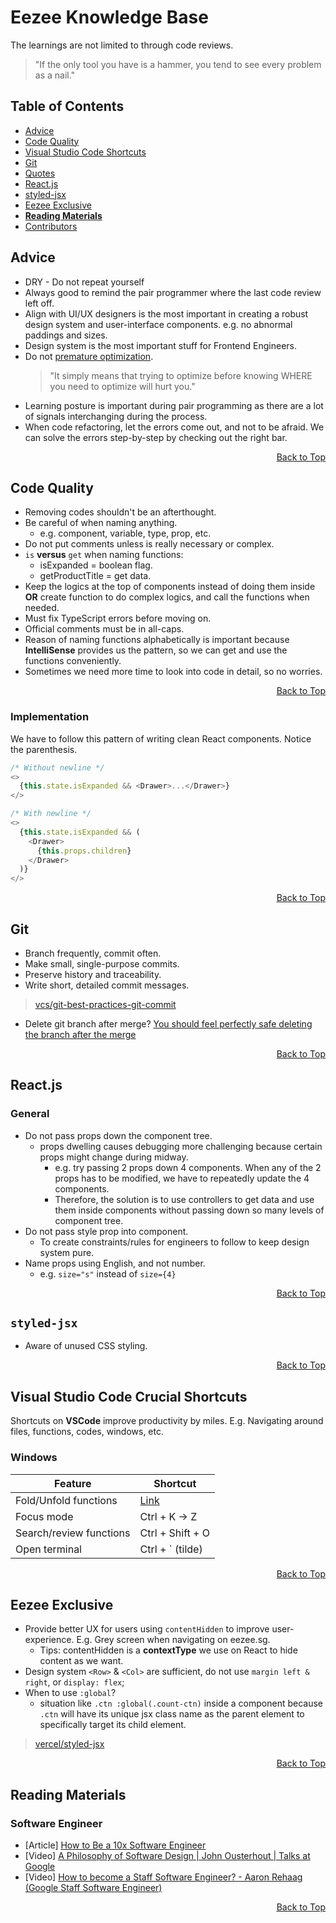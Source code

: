 # Eezee Knowledge Base

The learnings are not limited to through code reviews.

> "If the only tool you have is a hammer, you tend to see every problem as a nail."

## Table of Contents

- [Advice](#advices)
- [Code Quality](#code-quality)
- [Visual Studio Code Shortcuts](#visual-studio-code-crucial-shortcuts)
- [Git](#git)
- [Quotes](#quotes)
- [React.js](#reactjs)
- [styled-jsx](#styled-jsx)
- [Eezee Exclusive](#eezee-exclusive)
- [**Reading Materials**](#reading-materials)
- [Contributors](#contributors)

## Advice

- DRY - Do not repeat yourself
- Always good to remind the pair programmer where the last code review left off.
- Align with UI/UX designers is the most important in creating a robust design system and user-interface components. e.g. no abnormal paddings and sizes.
- Design system is the most important stuff for Frontend Engineers.
- Do not [premature optimization](https://ubiquity.acm.org/article.cfm?id=1513451).
  > "It simply means that trying to optimize before knowing WHERE you need to optimize will hurt you."
- Learning posture is important during pair programming as there are a lot of signals interchanging during the process.
- When code refactoring, let the errors come out, and not to be afraid. We can solve the errors step-by-step by checking out the right bar.

<div align="right"><a href="#eezee-knowledge-base">Back to Top</a></div>

## Code Quality

- Removing codes shouldn't be an afterthought.
- Be careful of when naming anything.
  - e.g. component, variable, type, prop, etc.
- Do not put comments unless is really necessary or complex.
- `is` **versus** `get` when naming functions:
  - isExpanded = boolean flag.
  - getProductTitle = get data.
- Keep the logics at the top of components instead of doing them inside **OR** create function to do complex logics, and call the functions when needed.
- Must fix TypeScript errors before moving on.
- Official comments must be in all-caps.
- Reason of naming functions alphabetically is important because **IntelliSense** provides us the pattern, so we can get and use the functions conveniently.
- Sometimes we need more time to look into code in detail, so no worries.

<div align="right"><a href="#eezee-knowledge-base">Back to Top</a></div>

### Implementation

We have to follow this pattern of writing clean React components. Notice the parenthesis.

```js
/* Without newline */
<>
  {this.state.isExpanded && <Drawer>...</Drawer>}
</>

/* With newline */
<>
  {this.state.isExpanded && (
    <Drawer>
      {this.props.children}
    </Drawer>
  )}
</>
```

<div align="right"><a href="#eezee-knowledge-base">Back to Top</a></div>

## Git

- Branch frequently, commit often.
- Make small, single-purpose commits.
- Preserve history and traceability.
- Write short, detailed commit messages.

> [vcs/git-best-practices-git-commit](https://www.perforce.com/blog/vcs/git-best-practices-git-commit)

- Delete git branch after merge? [You should feel perfectly safe deleting the branch after the merge](https://softwareengineering.stackexchange.com/questions/207423/when-should-we-clean-up-old-no-longer-used-git-branches)

<div align="right"><a href="#eezee-knowledge-base">Back to Top</a></div>

## React.js

### General

- Do not pass props down the component tree.
  - props dwelling causes debugging more challenging because certain props might change during midway.
    - e.g. try passing 2 props down 4 components. When any of the 2 props has to be modified, we have to repeatedly update the 4 components.
    - Therefore, the solution is to use controllers to get data and use them inside components without passing down so many levels of component tree.
- Do not pass style prop into component.
  - To create constraints/rules for engineers to follow to keep design system pure.
- Name props using English, and not number.
  - e.g. `size="s"` instead of `size={4}`

<div align="right"><a href="#eezee-knowledge-base">Back to Top</a></div>

## `styled-jsx`

- Aware of unused CSS styling.

<div align="right"><a href="#eezee-knowledge-base">Back to Top</a></div>

## Visual Studio Code Crucial Shortcuts

Shortcuts on **VSCode** improve productivity by miles. E.g. Navigating around files, functions, codes, windows, etc.

### Windows

| Feature | Shortcut |
| --- | --- |
| Fold/Unfold functions | [Link](https://stackoverflow.com/questions/30067767/how-do-i-collapse-sections-of-code-in-visual-studio-code-for-windows) |
| Focus mode | Ctrl + K -> Z |
| Search/review functions | Ctrl + Shift + O |
| Open terminal | Ctrl + ` (tilde) |

<div align="right"><a href="#eezee-knowledge-base">Back to Top</a></div>

## Eezee Exclusive

- Provide better UX for users using `contentHidden` to improve user-experience. E.g. Grey screen when navigating on eezee.sg.
  - Tips: contentHidden is a **contextType** we use on React to hide content as we want.
- Design system `<Row>` & `<Col>` are sufficient, do not use `margin left & right`, or `display: flex`;
- When to use `:global`?
  - situation like `.ctn :global(.count-ctn)` inside a component because `.ctn` will have its unique jsx class name as the parent element to specifically target its child element.

> [vercel/styled-jsx](https://github.com/vercel/styled-jsx)

<div align="right"><a href="#eezee-knowledge-base">Back to Top</a></div>

## Reading Materials

### Software Engineer

- [Article] [How to Be a 10x Software Engineer](https://medium.com/@_michaellin/how-to-be-a-10x-engineer-fdac2a5a1bd5)
- [Video] [A Philosophy of Software Design | John Ousterhout | Talks at Google](https://www.youtube.com/watch?v=bmSAYlu0NcY)
- [Video] [How to become a Staff Software Engineer? - Aaron Rehaag (Google Staff Software Engineer)](https://www.youtube.com/watch?v=HozTzNBstLc)

<div align="right"><a href="#eezee-knowledge-base">Back to Top</a></div>